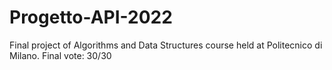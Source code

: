 # Progetto-API-2022
Final project of Algorithms and Data Structures course held at Politecnico di Milano. Final vote: 30/30
